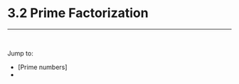<title>3.2: Prime Factorization – Number Theory</title>

# 3.2 Prime Factorization
---

<br>

Jump to:

- [Prime numbers]
- 


<br>

